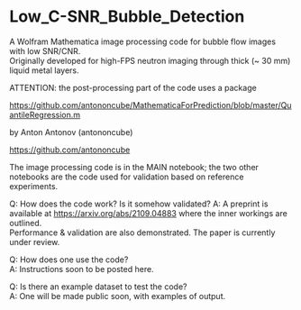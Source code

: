 # Low_C-SNR_Bubble_Detection
A Wolfram Mathematica image processing code for bubble flow images with low SNR/CNR.  
Originally developed for high-FPS neutron imaging through thick (~ 30 mm) liquid metal layers.  

ATTENTION: the post-processing part of the code uses a package

https://github.com/antononcube/MathematicaForPrediction/blob/master/QuantileRegression.m

by Anton Antonov (antononcube)

https://github.com/antononcube

The image processing code is in the MAIN notebook; the two other notebooks are the code used for validation based on reference experiments.

Q: How does the code work? Is it somehow validated? 
A: A preprint is available at https://arxiv.org/abs/2109.04883 where the inner workings are outlined.  
Performance & validation are also demonstrated. The paper is currently under review.


Q: How does one use the code?  
A: Instructions soon to be posted here.  


Q: Is there an example dataset to test the code?  
A: One will be made public soon, with examples of output.
